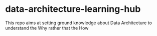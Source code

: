# data-architecture-learning-hub
This repo aims at setting ground knowledge about Data Architecture to understand the Why rather that the How
